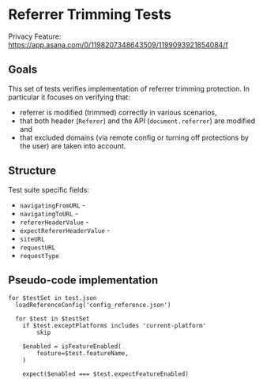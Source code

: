 # Referrer Trimming Tests

Privacy Feature: https://app.asana.com/0/1198207348643509/1199093921854084/f

## Goals

This set of tests verifies implementation of referrer trimming protection. In particular it focuses on verifying that:

- referrer is modified (trimmed) correctly in various scenarios,
- that both header (`Referer`) and the API (`document.referrer`) are modified and
- that excluded domains (via remote config or turning off protections by the user) are taken into account.

## Structure

Test suite specific fields:

- `navigatingFromURL` - 
- `navigatingToURL` - 
- `refererHeaderValue` - 
- `expectRefererHeaderValue` - 
- `siteURL`
- `requestURL`
- `requestType`
## Pseudo-code implementation

```
for $testSet in test.json
  loadReferenceConfig('config_reference.json')

  for $test in $testSet
    if $test.exceptPlatforms includes 'current-platform'
        skip

    $enabled = isFeatureEnabled(
        feature=$test.featureName,
    )

    expect($enabled === $test.expectFeatureEnabled)
```